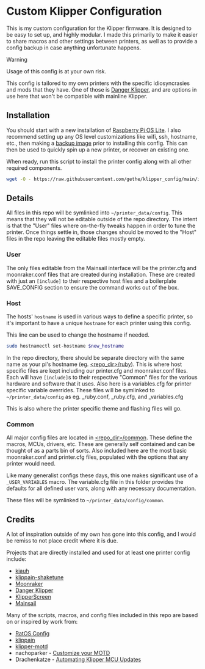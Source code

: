 # Custom Klipper Configuration

This is my custom configuration for the Klipper firmware. It is designed to be
easy to set up, and highly modular. I made this primarily to make it easier to
share macros and other settings between printers, as well as to provide a config
backup in case anything unfortunate happens.

> [!WARNING]
> Usage of this config is at your own risk.
>
> This config is tailored to my own printers with the specific idiosyncrasies
> and mods that they have. One of those is [Danger Klipper], and are options in
> use here that won't be compatible with mainline Klipper.

## Installation

You should start with a new installation of [Raspberry Pi OS Lite]. I also
recommend setting up any OS level customizations like wifi, ssh, hostname, etc.,
then making a [backup image] prior to installing this config. This can then be
used to quickly spin up a new printer, or recover an existing one.

When ready, run this script to install the printer config along with all other
required components.

``` bash
wget -O - https://raw.githubusercontent.com/gethe/klipper_config/main/install.sh | bash
```

## Details

All files in this repo will be symlinked into `~/printer_data/config`. This
means that they will not be editable outside of the repo directory. The intent
is that the "User" files where on-the-fly tweaks happen in order to tune the
printer. Once things settle in, those changes should be moved to the "Host"
files in the repo leaving the editable files mostly empty.

### User

The only files editable from the Mainsail interface will be the printer.cfg and
moonraker.conf files that are created during installation. These are created
with just an `[include]` to their respective host files and a boilerplate
SAVE_CONFIG section to ensure the command works out of the box.

### Host

The hosts' `hostname` is used in various ways to define a specific printer, so
it's important to have a unique `hostname` for each printer using this config.

This line can be used to change the hostname if needed.

``` bash
sudo hostnamectl set-hostname $new_hostname
```

In the repo directory, there should be separate directory with the same name as
your pi's hostname (eg. [<repo_dir>/ruby](ruby/)). This is where host specific
files are kept including our printer.cfg and moonraker.conf files. Each will
have `[include]`s to their respective "Common" files for the various hardware
and software that it uses. Also here is a variables.cfg for printer specific
variable overrides. These files will be symlinked to `~/printer_data/config` as
eg. _ruby.conf, _ruby.cfg, and _variables.cfg

This is also where the printer specific theme and flashing files will go.

### Common

All major config files are located in [<repo_dir>/common](common/). These define
the macros, MCUs, drivers, etc. These are generally self contained and can be
thought of as a parts bin of sorts. Also included here are the most basic
moonraker.conf and printer.cfg files, populated with the options that any
printer would need.

Like many generalist configs these days, this one makes significant use of a
`_USER_VARIABLES` macro. The variable.cfg file in this folder provides the
defaults for all defined user vars, along with any necessary documentation.

These files will be symlinked to `~/printer_data/config/common`.

## Credits

A lot of inspiration outside of my own has gone into this config, and I would be
remiss to not place credit where it is due.

Projects that are directly installed and used for at least one printer config
include:

* [kiauh](https://github.com/dw-0/kiauh)
* [klippain-shaketune](https://github.com/Frix-x/klippain-shaketune)
* [Moonraker](https://github.com/Arksine/moonraker)
* [Danger Klipper]
* [KlipperScreen](https://github.com/KlipperScreen/KlipperScreen)
* [Mainsail](https://github.com/mainsail-crew/mainsail)

Many of the scripts, macros, and config files included in this repo are based on
or inspired by work from:

* [RatOS Config](https://github.com/Rat-OS/RatOS-configuration)
* [klippain](https://github.com/Frix-x/klippain)
* [klipper-motd](https://github.com/tomaski/klipper-motd)
* nachoparker - [Customize your MOTD]
* Drachenkatze - [Automating Klipper MCU Updates](https://docs.vorondesign.com/community/howto/drachenkatze/automating_klipper_mcu_updates.html)

[Danger Klipper]: https://github.com/DangerKlippers/danger-klipper
[Raspberry Pi OS Lite]: https://www.raspberrypi.com/software/
[backup image]: https://www.tomshardware.com/how-to/back-up-raspberry-pi-as-disk-image/
[Customize your MOTD]: https://web.archive.org/web/20180729211018/https://ownyourbits.com/2017/04/05/customize-your-motd-login-message-in-debian-and-ubuntu/
